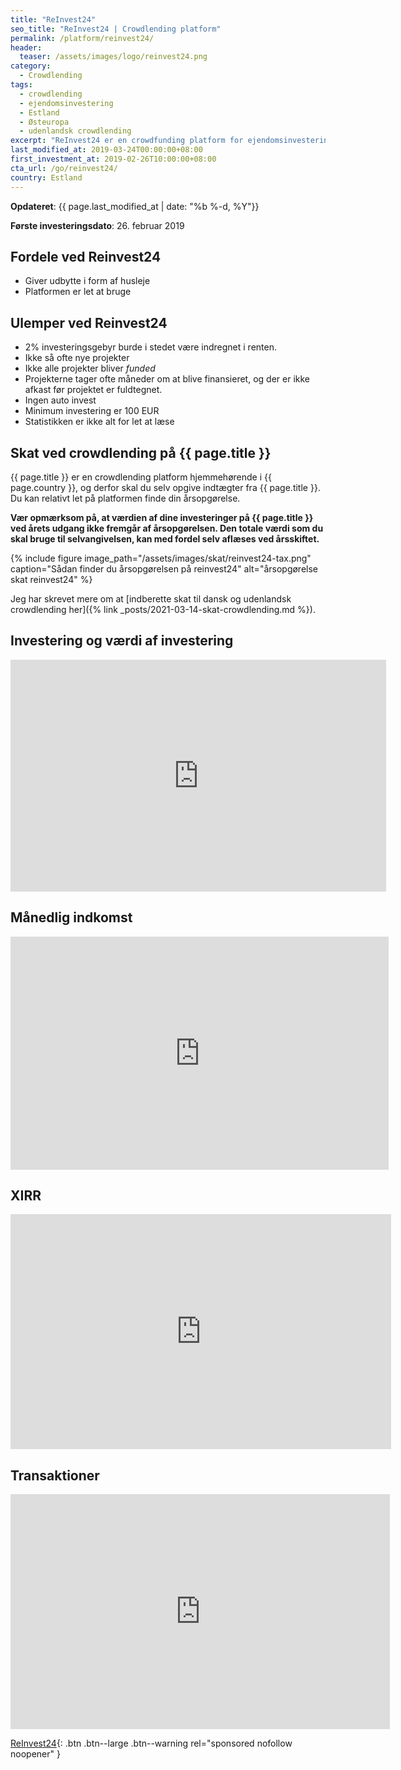 ```yaml
---
title: "ReInvest24"
seo_title: "ReInvest24 | Crowdlending platform"
permalink: /platform/reinvest24/
header:
  teaser: /assets/images/logo/reinvest24.png
category:
  - Crowdlending
tags:
  - crowdlending
  - ejendomsinvestering
  - Estland
  - Østeuropa
  - udenlandsk crowdlending
excerpt: "ReInvest24 er en crowdfunding platform for ejendomsinvesteringer i ejendomme i Estland med udlejningsindkomst."
last_modified_at: 2019-03-24T00:00:00+08:00
first_investment_at: 2019-02-26T10:00:00+08:00
cta_url: /go/reinvest24/
country: Estland
---
```


**Opdateret**: {{ page.last_modified_at | date: "%b %-d, %Y"}}

**Første investeringsdato**: 26. februar 2019

## Fordele ved Reinvest24

- Giver udbytte i form af husleje
- Platformen er let at bruge

## Ulemper ved Reinvest24

- 2% investeringsgebyr burde i stedet være indregnet i renten.
- Ikke så ofte nye projekter
- Ikke alle projekter bliver _funded_
- Projekterne tager ofte måneder om at blive finansieret, og der er ikke afkast før projektet er fuldtegnet.
- Ingen auto invest
- Minimum investering er 100 EUR
- Statistikken er ikke alt for let at læse

## Skat ved crowdlending på {{ page.title }}

{{ page.title }} er en crowdlending platform hjemmehørende i {{ page.country }}, og derfor skal du selv opgive indtægter fra {{ page.title }}. Du kan relativt let på platformen finde din årsopgørelse.

**Vær opmærksom på, at værdien af dine investeringer på  {{ page.title }} ved årets udgang ikke fremgår af årsopgørelsen. Den totale værdi som du skal bruge til selvangivelsen, kan med fordel selv aflæses ved årsskiftet.**

{% include figure image_path="/assets/images/skat/reinvest24-tax.png" caption="Sådan finder du årsopgørelsen på reinvest24" alt="årsopgørelse skat reinvest24" %}

Jeg har skrevet mere om at [indberette skat til dansk og udenlandsk crowdlending her]({% link _posts/2021-03-14-skat-crowdlending.md %}).

## Investering og værdi af investering

<iframe width="601" height="371" seamless frameborder="0" scrolling="no" src="https://docs.google.com/spreadsheets/d/e/2PACX-1vQKZZbdj1cM5A4yCXjtjhxowXHoMhioXI-OR-mEPmmGgqQhcSr250VUM8SGVvRkWZziWUYleizmqAC2/pubchart?oid=1262703783&amp;format=image"></iframe>

## Månedlig indkomst

<iframe width="605" height="373" seamless frameborder="0" scrolling="no" src="https://docs.google.com/spreadsheets/d/e/2PACX-1vQKZZbdj1cM5A4yCXjtjhxowXHoMhioXI-OR-mEPmmGgqQhcSr250VUM8SGVvRkWZziWUYleizmqAC2/pubchart?oid=1688660005&amp;format=image"></iframe>

## XIRR

<iframe width="609" height="376" seamless frameborder="0" scrolling="no" src="https://docs.google.com/spreadsheets/d/e/2PACX-1vQKZZbdj1cM5A4yCXjtjhxowXHoMhioXI-OR-mEPmmGgqQhcSr250VUM8SGVvRkWZziWUYleizmqAC2/pubchart?oid=1956537328&amp;format=image"></iframe>

## Transaktioner

<iframe width="607" height="376" seamless frameborder="0" scrolling="no" src="https://docs.google.com/spreadsheets/d/e/2PACX-1vQKZZbdj1cM5A4yCXjtjhxowXHoMhioXI-OR-mEPmmGgqQhcSr250VUM8SGVvRkWZziWUYleizmqAC2/pubchart?oid=1257790932&amp;format=image"></iframe>

[ReInvest24](/go/reinvest24/){: .btn .btn--large .btn--warning rel="sponsored nofollow noopener" }
